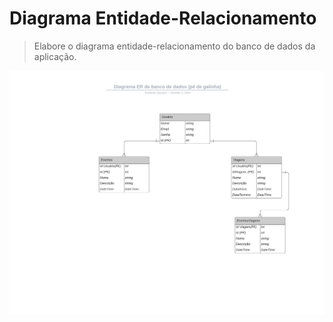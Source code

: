 # Diagrama Entidade-Relacionamento

> Elabore o diagrama entidade-relacionamento do banco de dados da aplicação.

![Diagrama Entidade-Relacionamento](docs/../figuras/Diagrama_ER.png)